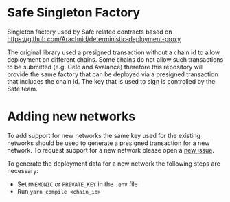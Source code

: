 # Safe Singleton Factory

Singleton factory used by Safe related contracts based on https://github.com/Arachnid/deterministic-deployment-proxy

The original library used a presigned transaction without a chain id to allow deployment on different chains. Some chains do not allow such transactions to be submitted (e.g. Celo and Avalance) therefore this repository will provide the same factory that can be deployed via a presigned transaction that includes the chain id. The key that is used to sign is controlled by the Safe team.

# Adding new networks

To add support for new networks the same key used for the existing networks should be used to generate a presigned transaction for a new network. To request support for a new network please open a [new issue](https://github.com/gnosis/safe-singleton-factory/issues/new/choose).

To generate the deployment data for a new network the following steps are necessary:

- Set `MNEMONIC` or `PRIVATE_KEY` in the `.env` file
- Run `yarn compile <chain_id>`
